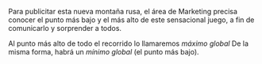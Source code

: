 Para publicitar esta nueva montaña rusa, el área de Marketing precisa conocer el punto más bajo y el más alto de este sensacional juego, a fin de comunicarlo y sorprender a todos. 

Al punto más alto de todo el recorrido lo llamaremos _máximo global_ De la misma forma, habrá un _mínimo global_ (el punto más bajo). 